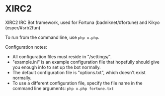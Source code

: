 XIRC2
=====

XIRC2 IRC Bot framework, used for Fortuna (badniknet/#fortune) and Kikyo (esper/#srb2fun)

To run from the command line, use `php x.php`.

Configuration notes:
* All configuration files must reside in "/settings/".
* "example.ini" is an example configuration file that hopefully should give you enough info to set up the bot normally.
* The default configuration file is "options.txt", which doesn't exist normally.
* To use a different configuration file, specify the file name in the command line arguments: `php x.php fortune.txt`
